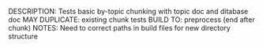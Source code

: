 DESCRIPTION: Tests basic by-topic chunking with topic doc and ditabase doc
MAY DUPLICATE: existing chunk tests
BUILD TO: preprocess (end after chunk)
NOTES: Need to correct paths in build files for new directory structure